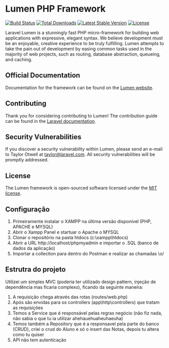 # Lumen PHP Framework

[![Build Status](https://travis-ci.org/laravel/lumen-framework.svg)](https://travis-ci.org/laravel/lumen-framework)
[![Total Downloads](https://img.shields.io/packagist/dt/laravel/lumen-framework)](https://packagist.org/packages/laravel/lumen-framework)
[![Latest Stable Version](https://img.shields.io/packagist/v/laravel/lumen-framework)](https://packagist.org/packages/laravel/lumen-framework)
[![License](https://img.shields.io/packagist/l/laravel/lumen)](https://packagist.org/packages/laravel/lumen-framework)

Laravel Lumen is a stunningly fast PHP micro-framework for building web applications with expressive, elegant syntax. We believe development must be an enjoyable, creative experience to be truly fulfilling. Lumen attempts to take the pain out of development by easing common tasks used in the majority of web projects, such as routing, database abstraction, queueing, and caching.

## Official Documentation

Documentation for the framework can be found on the [Lumen website](https://lumen.laravel.com/docs).

## Contributing

Thank you for considering contributing to Lumen! The contribution guide can be found in the [Laravel documentation](https://laravel.com/docs/contributions).

## Security Vulnerabilities

If you discover a security vulnerability within Lumen, please send an e-mail to Taylor Otwell at taylor@laravel.com. All security vulnerabilities will be promptly addressed.

## License

The Lumen framework is open-sourced software licensed under the [MIT license](https://opensource.org/licenses/MIT).

## Configuração

1) Primeiramente instalar o XAMPP na última versão disponível (PHP, APACHE e MYSQL)
2) Abrir o Xampp Panel e startuar o Apache o MYSQL
3) Clonar o repositório na pasta htdocs (c:\xampp\htdocs)
4) Abrir a URL http://localhost/phpmyadmin e importar o .SQL (banco de dados da aplicação)
5) Importar a collection para dentro do Postman e realizar as chamadas \o/

## Estrutra do projeto

Utilizei um simples MVC (poderia ter utilizado design pattern, injeção de dependência mas ficaria complexo), ficando da seguinte maneira:
1) A requisição chega através das rotas (routes/web.php)
2) Após são envidas para os controllers (app\http\controllers) que tratam as requisições
3) Temos a Service que é responsável pelas regras negócio (não fiz nada, não sabia o que tu ia utilizar ahehauehuaheuhaeuha) 
4) Temos também a Repository que é a responsavel pela parte do banco (CRUD), criei o crud do Aluno e só o insert das Notas, depois tu altera como tu quiser
5) API não tem autenticação
